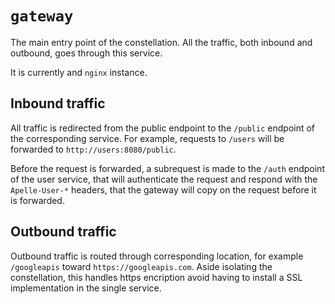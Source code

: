 # `gateway`

The main entry point of the constellation. All the traffic, both inbound and
outbound, goes through this service.

It is currently and `nginx` instance.

## Inbound traffic

All traffic is redirected from the public endpoint to the `/public` endpoint of
the corresponding service. For example, requests to `/users` will be forwarded
to `http://users:8080/public`.

Before the request is forwarded, a subrequest is made to the `/auth` endpoint of
the user service, that will authenticate the request and respond with the
`Apelle-User-*` headers, that the gateway will copy on the request before it is
forwarded.

## Outbound traffic

Outbound traffic is routed through corresponding location, for example
`/googleapis` toward `https://googleapis.com`. Aside isolating the
constellation, this handles https encription avoid having to install a SSL
implementation in the single service.